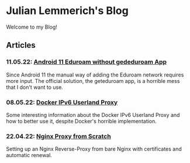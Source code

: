 # Julian Lemmerich's Blog

Welcome to my Blog!

## Articles

### 11.05.22: [Android 11 Eduroam without gededuroam App](220511-eduroamnoapp.html)

Since Android 11 the manual way of adding the Eduroam network requires more input. The official solution, the geteduroam app, is a horrible mess that I don't want to use.

### 08.05.22: [Docker IPv6 Userland Proxy](220508-dockeripv6-userlandproxy.html)

Some interesting information about the Docker IPv6 Userland Proxy and how to better use it, despite Docker's horrible implementation.

### 22.04.22: [Nginx Proxy from Scratch](220424-nginxproxy.html)

Setting up an Nginx Reverse-Proxy from bare Nginx with certificates and automatic renewal.
